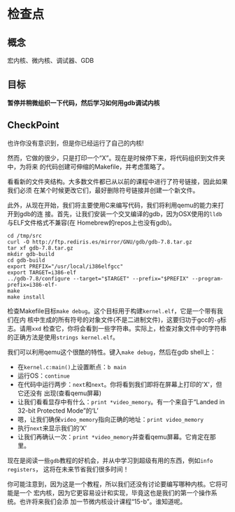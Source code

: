 # 检查点


## 概念

宏内核、微内核、调试器、GDB


## 目标

**暂停并稍微组织一下代码，然后学习如何用gdb调试内核**


## CheckPoint

也许你没有意识到，但是你已经运行了自己的内核!

然而，它做的很少，只是打印一个“X”。现在是时候停下来，将代码组织到文件夹中，为将来
的代码创建可伸缩的Makefile，并考虑策略了。

看看新的文件夹结构。大多数文件都已从以前的课程中进行了符号链接，因此如果我们必须
在某个时候更改它们，最好删除符号链接并创建一个新文件。

此外，从现在开始，我们将主要使用C来编写代码，我们将利用qemu的能力来打开到gdb的连
接。首先，让我们安装一个交叉编译的gdb，因为OSX使用的`lldb`与ELF文件格式不兼容(在
Homebrew的repos上也没有gdb)。

```shell
cd /tmp/src
curl -O http://ftp.rediris.es/mirror/GNU/gdb/gdb-7.8.tar.gz
tar xf gdb-7.8.tar.gz
mkdir gdb-build
cd gdb-build
export PREFIX="/usr/local/i386elfgcc"
export TARGET=i386-elf
../gdb-7.8/configure --target="$TARGET" --prefix="$PREFIX" --program-prefix=i386-elf-
make
make install
```

检查Makefile目标`make debug`。这个目标用于构建`kernel.elf`，它是一个带有我们在内
核中生成的所有符号的对象文件(不是二进制文件)，这要归功于gcc的`-g`标志。请用`xxd`
检查它，你将会看到一些字符串。实际上，检查对象文件中的字符串的正确方法是使用`strings kernel.elf`。

我们可以利用qemu这个很酷的特性。键入`make debug`，然后在gdb shell上：

- 在`kernel.c:main()`上设置断点：`b main`
- 运行OS：`continue`
- 在代码中运行两步：`next`和`next`。你将看到我们即将在屏幕上打印的'X'，但它还没有
出现(查看qemu屏幕)
- 让我们看看显存中有什么：`print *video_memory`。有一个来自于“Landed in 32-bit Protected Mode”的‘L’
- 嗯，让我们确保`video_memory`指向正确的地址：`print video_memory`
- 执行`next`来显示我们的‘X’
- 让我们再确认一次：`print *video_memory`并查看qemu屏幕。它肯定在那里。

现在是阅读一些`gdb`教程的好机会，并从中学习到超级有用的东西，例如`info registers`，
这将在未来节省我们很多时间！

你可能注意到，因为这是一个教程，所以我们还没有讨论要编写哪种内核。它将可能是一个
宏内核，因为它更容易设计和实现，毕竟这也是我们的第一个操作系统。也许将来我们会添
加一节微内核设计课程“15-b”。谁知道呢。

